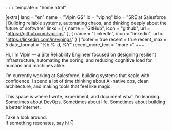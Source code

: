 +++
template = "home.html"

[extra]
lang = "en"
name = "Vipin GS"
id = "viping"
bio = "SRE at Salesforce | Building reliable systems, automating chaos, and thinking deeply about the future of software"
links = [
    { name = "GitHub", icon = "github", url = "https://github.com/vipings" },
    { name = "LinkedIn", icon = "linkedin", url = "https://linkedin.com/in/vipings" }
]
footer = true
recent = true
recent_max = 5
date_format = "%b %-d, %Y"
recent_more_text = "more »"
+++

Hi, I’m Vipin — a Site Reliability Engineer focused on designing resilient infrastructure, automating the boring, and reducing cognitive load for humans and machines alike.

I’m currently working at Salesforce, building systems that scale with confidence. I spend a lot of time thinking about AI-native ops, clean architecture, and making tools that feel like magic.

This space is where I write, experiment, and document what I’m learning.  
Sometimes about DevOps. Sometimes about life. Sometimes about building a better internet.

Take a look around.  
If something resonates, say hi 👇